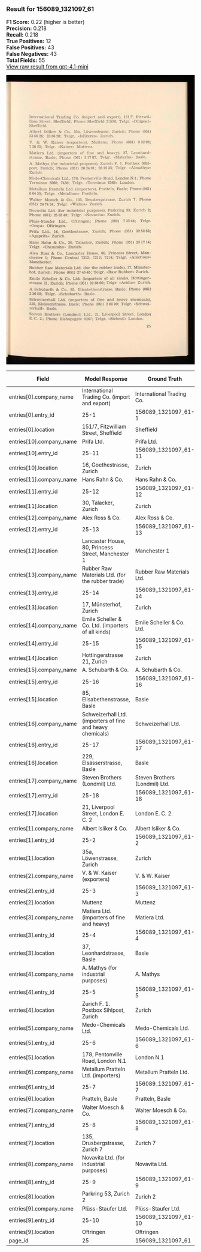 ### Result for 156089_1321097_61
**F1 Score:** 0.22 (higher is better)<br>**Precision:** 0.218<br>**Recall:** 0.218<br>**True Positives:** 12<br>**False Positives:** 43<br>**False Negatives:** 43<br>**Total Fields:** 55<br>[View raw result from gpt-4.1-mini](https://github.com/RISE-UNIBAS/humanities_data_benchmark/blob/main/results/2025-10-28/T0343/request_T0343_156089_1321097_61.json)

<img src="https://github.com/RISE-UNIBAS/humanities_data_benchmark/blob/main/benchmarks/company_lists/images/156089_1321097_61.jpg?raw=true" alt="156089_1321097_61" width="600px">

| Field | Model Response | Ground Truth | Fuzzy Score | Match |
|-------|----------------|--------------|-------------|-------|
| entries[0].company_name | International Trading Co. (import and export) | International Trading Co. | 0.714 | ❌ |
| entries[0].entry_id | 25-1 | 156089_1321097_61-1 | 0.261 | ❌ |
| entries[0].location | 151/7, Fitzwilliam Street, Sheffield | Sheffield | 0.400 | ❌ |
| entries[10].company_name | Prifa Ltd. | Prifa Ltd. | 1.000 | ✅ |
| entries[10].entry_id | 25-11 | 156089_1321097_61-11 | 0.320 | ❌ |
| entries[10].location | 16, Goethestrasse, Zurich | Zurich | 0.387 | ❌ |
| entries[11].company_name | Hans Rahn & Co. | Hans Rahn & Co. | 1.000 | ✅ |
| entries[11].entry_id | 25-12 | 156089_1321097_61-12 | 0.320 | ❌ |
| entries[11].location | 30, Talacker, Zurich | Zurich | 0.462 | ❌ |
| entries[12].company_name | Alex Ross & Co. | Alex Ross & Co. | 1.000 | ✅ |
| entries[12].entry_id | 25-13 | 156089_1321097_61-13 | 0.320 | ❌ |
| entries[12].location | Lancaster House, 80, Princess Street, Manchester 1 | Manchester 1 | 0.387 | ❌ |
| entries[13].company_name | Rubber Raw Materials Ltd. (for the rubber trade) | Rubber Raw Materials Ltd. | 0.685 | ❌ |
| entries[13].entry_id | 25-14 | 156089_1321097_61-14 | 0.320 | ❌ |
| entries[13].location | 17, Münsterhof, Zurich | Zurich | 0.429 | ❌ |
| entries[14].company_name | Emile Scheller & Co. Ltd. (importers of all kinds) | Emile Scheller & Co. Ltd. | 0.667 | ❌ |
| entries[14].entry_id | 25-15 | 156089_1321097_61-15 | 0.320 | ❌ |
| entries[14].location | Hottingerstrasse 21, Zurich | Zurich | 0.364 | ❌ |
| entries[15].company_name | A. Schubarth & Co. | A. Schubarth & Co. | 1.000 | ✅ |
| entries[15].entry_id | 25-16 | 156089_1321097_61-16 | 0.320 | ❌ |
| entries[15].location | 85, Elisabethenstrasse, Basle | Basle | 0.294 | ❌ |
| entries[16].company_name | Schweizerhall Ltd. (importers of fine and heavy chemicals) | Schweizerhall Ltd. | 0.474 | ❌ |
| entries[16].entry_id | 25-17 | 156089_1321097_61-17 | 0.320 | ❌ |
| entries[16].location | 229, Elsässerstrasse, Basle | Basle | 0.312 | ❌ |
| entries[17].company_name | Steven Brothers (Londmil) Ltd. | Steven Brothers (Londmil) Ltd. | 1.000 | ✅ |
| entries[17].entry_id | 25-18 | 156089_1321097_61-18 | 0.320 | ❌ |
| entries[17].location | 21, Liverpool Street, London E. C. 2 | London E. C. 2. | 0.549 | ❌ |
| entries[1].company_name | Albert Isliker & Co. | Albert Isliker & Co. | 1.000 | ✅ |
| entries[1].entry_id | 25-2 | 156089_1321097_61-2 | 0.261 | ❌ |
| entries[1].location | 35a, Löwenstrasse, Zurich | Zurich | 0.387 | ❌ |
| entries[2].company_name | V. & W. Kaiser (exporters) | V. & W. Kaiser | 0.700 | ❌ |
| entries[2].entry_id | 25-3 | 156089_1321097_61-3 | 0.261 | ❌ |
| entries[2].location | Muttenz | Muttenz | 1.000 | ✅ |
| entries[3].company_name | Matiera Ltd. (importers of fine and heavy) | Matiera Ltd. | 0.444 | ❌ |
| entries[3].entry_id | 25-4 | 156089_1321097_61-4 | 0.261 | ❌ |
| entries[3].location | 37, Leonhardstrasse, Basle | Basle | 0.323 | ❌ |
| entries[4].company_name | A. Mathys (for industrial purposes) | A. Mathys | 0.409 | ❌ |
| entries[4].entry_id | 25-5 | 156089_1321097_61-5 | 0.261 | ❌ |
| entries[4].location | Zurich F. 1. Postbox Sihlpost, Zurich | Zurich | 0.279 | ❌ |
| entries[5].company_name | Medo-Chemicals Ltd. | Medo-Chemicals Ltd. | 1.000 | ✅ |
| entries[5].entry_id | 25-6 | 156089_1321097_61-6 | 0.261 | ❌ |
| entries[5].location | 178, Pentonville Road, London N.1 | London N.1 | 0.465 | ❌ |
| entries[6].company_name | Metallum Pratteln Ltd. (importers) | Metallum Pratteln Ltd. | 0.786 | ❌ |
| entries[6].entry_id | 25-7 | 156089_1321097_61-7 | 0.261 | ❌ |
| entries[6].location | Pratteln, Basle | Pratteln, Basle | 1.000 | ✅ |
| entries[7].company_name | Walter Moesch & Co. | Walter Moesch & Co. | 1.000 | ✅ |
| entries[7].entry_id | 25-8 | 156089_1321097_61-8 | 0.261 | ❌ |
| entries[7].location | 135, Drusbergstrasse, Zurich 7 | Zurich 7 | 0.421 | ❌ |
| entries[8].company_name | Novavita Ltd. (for industrial purposes) | Novavita Ltd. | 0.500 | ❌ |
| entries[8].entry_id | 25-9 | 156089_1321097_61-9 | 0.261 | ❌ |
| entries[8].location | Parkring 53, Zurich 2 | Zurich 2 | 0.552 | ❌ |
| entries[9].company_name | Plüss-Staufer Ltd. | Plüss-Staufer Ltd. | 1.000 | ✅ |
| entries[9].entry_id | 25-10 | 156089_1321097_61-10 | 0.320 | ❌ |
| entries[9].location | Oftringen | Oftringen | 1.000 | ✅ |
| page_id | 25 | 156089_1321097_61 | 0.105 | ❌ |
